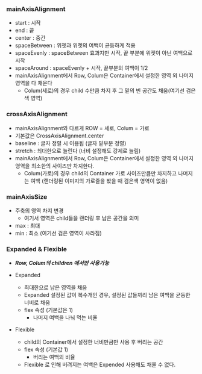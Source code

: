 ### mainAxisAlignment
- start : 시작
- end : 끝
- center : 중간
- spaceBetween : 위젯과 위젯의 여백이 균등하게 적용
- spaceEvenly : spaceBetween 효과지만 시작, 끝 부분에 위젯이 아닌 여백으로 시작
- spaceAround : spaceEvenly + 시작, 끝부분의 여백이 1/2
- mainAxisAlignment에서 Row, Colum은 Container에서 설정한 영역 외 나머지 영역을 다 채운다
  - Colum(세로)의 경우 child 수만큼 차지 후 그 밑의 빈 공간도 채움(여기선 검은색 영역)

### crossAxisAlignment
- mainAxisAlignment와 다르게 ROW = 세로, Colum = 가로
- 기본값은 CrossAxisAlignment.center
- baseline : 글자 정렬 시 이용됨 (글자 밑부분 정렬)
- stretch : 최대한으로 늘린다 (너비 설정해도 강제로 늘림)
- mainAxisAlignment에서 Row, Colum은 Container에서 설정한 영역 외 나머지 영역을 최소한의 사이즈만 차지한다.
  - Colum(가로)의 경우 child의 Container 가로 사이즈만큼만 차지하고 나머지는 여백 (랜더링된 이미지의 가로줄을 봤을 때 검은색 영역이 없음)

### mainAxisSize
- 주축의 영역 차지 변경
  - 여기서 영역은 child들을 랜더링 후 남은 공간을 의미
- max : 최대
- min : 최소 (여기선 검은 영역이 사라짐)

### Expanded & Flexible
- ***Row, Colum의 children 에서만 사용가능***
- Expanded
  - 최대한으로 남은 영역을 채움
  - Expanded 설정된 값이 복수개인 경우, 설정된 값들끼리 남은 여백을 균등한 너비로 채움
  - flex 속성 (기본값은 1)
    - 나머지 여백을 나눠 먹는 비율

- Flexible
  - child의 Container에서 설정한 너비만큼만 사용 후 버리는 공간
  - flex 속성 (기본값 1)
    - 버리는 여백의 비율
  - Flexible 로 인해 버려지는 여백은 Expended 사용해도 채울 수 없다. 